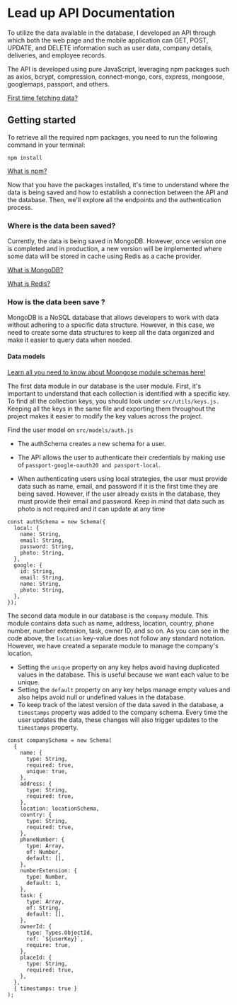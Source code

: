 # Lead up API Documentation

To utilize the data available in the database, I developed an API through which both the web page and the mobile application can GET, POST, UPDATE, and DELETE information such as user data, company details, deliveries, and employee records.

The API is developed using pure JavaScript, leveraging npm packages such as axios, bcrypt, compression, connect-mongo, cors, express, mongoose, googlemaps, passport, and others.


[First time fetching data?](https://developer.mozilla.org/en-US/docs/Web/API/Fetch_API/Using_Fetch)

## Getting started

To retrieve all the required npm packages, you need to run the following command in your terminal:
```
npm install
```

[What is npm?](https://docs.npmjs.com/about-npm)


Now that you have the packages installed, it's time to understand where the data is being saved and how to establish a connection between the API and the database. Then, we'll explore all the endpoints and the authentication process.


### Where is the data been saved? 

Currently, the data is being saved in MongoDB. However, once version one is completed and in production, a new version will be implemented where some data will be stored in cache using Redis as a cache provider.

[What is MongoDB?](https://www.mongodb.com/es/company/what-is-mongodb)


[What is Redis?](https://redis.io/)

### How is the data been save ?


MongoDB is a NoSQL database that allows developers to work with data without adhering to a specific data structure. However, in this case, we need to create some data structures to keep all the data organized and make it easier to query data when needed.

#### Data models

[Learn all you need to know about Moongose module schemas here!](https://mongoosejs.com/docs/guide.html)


The first data module in our database is the user module. First, it's important to understand that each collection is identified with a specific key. To find all the collection keys, you should look under `src/utils/keys.js.` Keeping all the keys in the same file and exporting them throughout the project makes it easier to modify the key values across the project.

Find the user model on `src/models/auth.js`

- The authSchema creates a new schema for a user.
- The API allows the user to authenticate their credentials by making use of `passport-google-oauth20 and passport-local`.

- When authenticating users using local strategies, the user must provide data such as name, email, and password if it is the first time they are being saved. However, if the user already exists in the database, they must provide their email and password. Keep in mind that data such as photo is not required and it can update at any time

```
const authSchema = new Schema({
  local: {
    name: String,
    email: String,
    password: String,
    photo: String,
  },
  google: {
    id: String,
    email: String,
    name: String,
    photo: String,
  },
});

```

The second data module in our database is the `company` module. This module contains data such as name, address, location, country, phone number, number extension, task, owner ID, and so on. As you can see in the code above, the `location` key-value does not follow any standard notation. However, we have created a separate module to manage the company's location.

- Setting the `unique` property on any key helps avoid having duplicated values in the database. This is useful because we want each value to be unique.
- Setting the `default` property on any key helps manage empty values and also helps avoid null or undefined values in the database.
- To keep track of the latest version of the data saved in the database, a `timestamps` property was added to the company schema. Every time the user updates the data, these changes will also trigger updates to the `timestamps` property.

```
const companySchema = new Schema(
  {
    name: {
      type: String,
      required: true,
      unique: true,
    },
    address: {
      type: String,
      required: true,
    },
    location: locationSchema,
    country: {
      type: String,
      required: true,
    },
    phoneNumber: {
      type: Array,
      of: Number,
      default: [],
    },
    numberExtension: {
      type: Number,
      default: 1,
    },
    task: {
      type: Array,
      of: String,
      default: [],
    },
    ownerId: {
      type: Types.ObjectId,
      ref: `${userKey}`,
      require: true,
    },
    placeId: {
      type: String,
      required: true,
    },
  },
  { timestamps: true }
);
```


